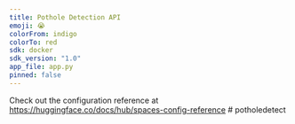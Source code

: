 ```yaml
---
title: Pothole Detection API
emoji: 😭
colorFrom: indigo
colorTo: red
sdk: docker
sdk_version: "1.0"
app_file: app.py
pinned: false
---
```


Check out the configuration reference at https://huggingface.co/docs/hub/spaces-config-reference
#   p o t h o l e d e t e c t  
 